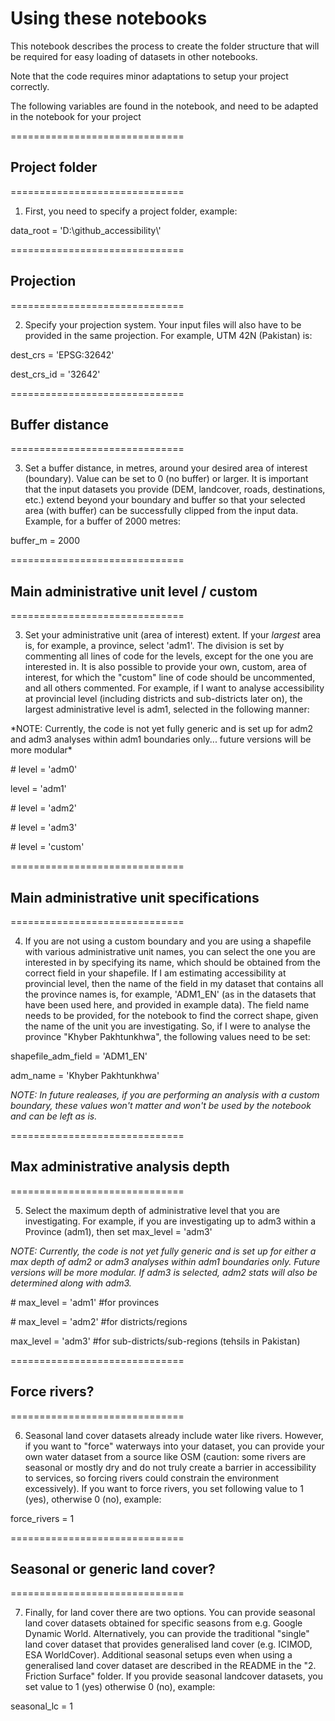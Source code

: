 # Using these notebooks

This notebook describes the process to create the folder structure that will be required for easy loading of datasets in other notebooks.

Note that the code requires minor adaptations to setup your project correctly.

The following variables are found in the notebook, and need to be adapted in the notebook for your project

==============================
## Project folder
==============================

1. First, you need to specify a project folder, example:

data_root = 'D:\\github_accessibility\\'

==============================
## Projection
==============================

2. Specify your projection system. Your input files will also have to be provided in the same projection.  For example, UTM 42N (Pakistan) is:

dest_crs = 'EPSG:32642'

dest_crs_id = '32642'

==============================
## Buffer distance
==============================

3. Set a buffer distance, in metres, around your desired area of interest (boundary).  Value can be set to 0 (no buffer) or larger.  It is important that the input datasets you provide (DEM, landcover, roads, destinations, etc.) extend beyond your boundary and buffer so that your selected area (with buffer) can be successfully clipped from the input data. Example, for a buffer of 2000 metres:

buffer_m = 2000

==============================
## Main administrative unit level / custom
==============================

3. Set your administrative unit (area of interest) extent. If your *largest* area is, for example, a province, select 'adm1'.  The division is set by commenting all lines of code for the levels, except for the one you are interested in.  It is also possible to provide your own, custom, area of interest, for which the "custom" line of code should be uncommented, and all others commented.  For example, if I want to analyse accessibility at provincial level (including districts and sub-districts later on), the largest administrative level is adm1, selected in the following manner:

\*NOTE: Currently, the code is not yet fully generic and is set up for adm2 and adm3 analyses within adm1 boundaries only... future versions will be more modular*

\# level = 'adm0'

level = 'adm1'

\# level = 'adm2'

\# level = 'adm3'

\# level = 'custom'

==============================
## Main administrative unit specifications
==============================

4. If you are not using a custom boundary and you are using a shapefile with various administrative unit names, you can select the one you are interested in by specifying its name, which should be obtained from the correct field in your shapefile.  If I am estimating accessibility at provincial level, then the name of the field in my dataset that contains all the province names is, for example, 'ADM1_EN' (as in the datasets that have been used here, and provided in example data).  The field name needs to be provided, for the notebook to find the correct shape, given the name of the unit you are investigating.  So, if I were to analyse the province "Khyber Pakhtunkhwa", the following values need to be set:

shapefile_adm_field = 'ADM1_EN'

adm_name = 'Khyber Pakhtunkhwa'

*NOTE: In future realeases, if you are performing an analysis with a custom boundary, these values won't matter and won't be used by the notebook and can be left as is.*

==============================
## Max administrative analysis depth
==============================

5. Select the maximum depth of administrative level that you are investigating.  For example, if you are investigating up to adm3 within a Province (adm1), then set max_level = 'adm3'

*NOTE: Currently, the code is not yet fully generic and is set up for either a max depth of adm2 or adm3 analyses within adm1 boundaries only. Future versions will be more modular. If adm3 is selected, adm2 stats will also be determined along with adm3.*

\# max_level = 'adm1' #for provinces

\# max_level = 'adm2' #for districts/regions

max_level = 'adm3' #for sub-districts/sub-regions (tehsils in Pakistan)

==============================
## Force rivers?
==============================

6. Seasonal land cover datasets already include water like rivers.  However, if you want to "force" waterways into your dataset, you can provide your own water dataset from a source like OSM (caution: some rivers are seasonal or mostly dry and do not truly create a barrier in accessibility to services, so forcing rivers could constrain the environment excessively).  If you want to force rivers, you set following value to 1 (yes), otherwise 0 (no), example:

force_rivers = 1

==============================
## Seasonal or generic land cover?
==============================

7. Finally, for land cover there are two options.  You can provide seasonal land cover datasets obtained for specific seasons from e.g. Google Dynamic World.  Alternatively, you can provide the traditional "single" land cover dataset that provides generalised land cover (e.g. ICIMOD, ESA WorldCover). Additional seasonal setups even when using a generalised land cover dataset are described in the README in the "2. Friction Surface" folder.  If you provide seasonal landcover datasets, you set value to 1 (yes) otherwise 0 (no), example:

seasonal_lc = 1

